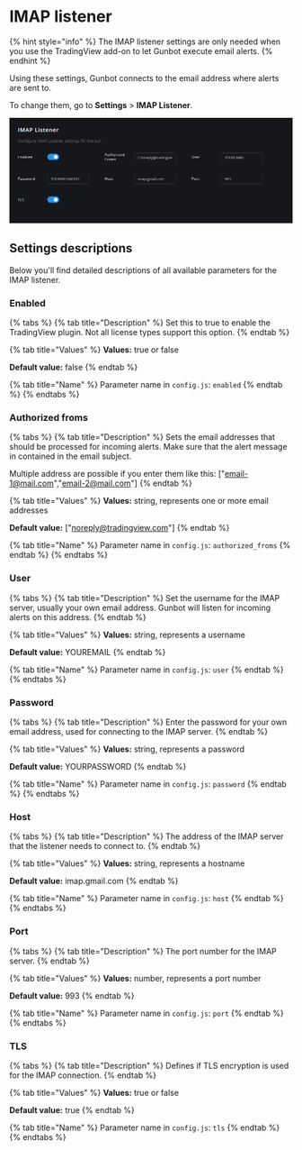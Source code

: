 # IMAP listener

{% hint style="info" %}
The IMAP listener settings are only needed when you use the TradingView add-on to let Gunbot execute email alerts.
{% endhint %}

Using these settings, Gunbot connects to the email address where alerts are sent to.

To change them, go to **Settings** &gt; **IMAP Listener**.

![Imap listener settings options](../../.gitbook/assets/image-16.png)

## Settings descriptions

Below you'll find detailed descriptions of all available parameters for the IMAP listener.

### Enabled

{% tabs %}
{% tab title="Description" %}
Set this to true to enable the TradingView plugin. Not all license types support this option.
{% endtab %}

{% tab title="Values" %}
**Values:** true or false

**Default value:** false
{% endtab %}

{% tab title="Name" %}
Parameter name in `config.js`: `enabled`
{% endtab %}
{% endtabs %}

### Authorized froms

{% tabs %}
{% tab title="Description" %}
Sets the email addresses that should be processed for incoming alerts. Make sure that the alert message in contained in the email subject.

Multiple address are possible if you enter them like this: \["email-1@mail.com","email-2@mail.com"\]
{% endtab %}

{% tab title="Values" %}
**Values:** string, represents one or more email addresses

**Default value:** \["noreply@tradingview.com"\]
{% endtab %}

{% tab title="Name" %}
Parameter name in `config.js`: `authorized_froms`
{% endtab %}
{% endtabs %}

### User

{% tabs %}
{% tab title="Description" %}
Set the username for the IMAP server, usually your own email address. Gunbot will listen for incoming alerts on this address.
{% endtab %}

{% tab title="Values" %}
**Values:** string, represents a username

**Default value:** YOUREMAIL
{% endtab %}

{% tab title="Name" %}
Parameter name in `config.js`: `user`
{% endtab %}
{% endtabs %}

### Password

{% tabs %}
{% tab title="Description" %}
Enter the password for your own email address, used for connecting to the IMAP server.
{% endtab %}

{% tab title="Values" %}
**Values:** string, represents a password

**Default value:** YOURPASSWORD
{% endtab %}

{% tab title="Name" %}
Parameter name in `config.js`: `password`
{% endtab %}
{% endtabs %}

### Host

{% tabs %}
{% tab title="Description" %}
The address of the IMAP server that the listener needs to connect to.
{% endtab %}

{% tab title="Values" %}
**Values:** string, represents a hostname

**Default value:** imap.gmail.com
{% endtab %}

{% tab title="Name" %}
Parameter name in `config.js`: `host`
{% endtab %}
{% endtabs %}

### Port

{% tabs %}
{% tab title="Description" %}
The port number for the IMAP server.
{% endtab %}

{% tab title="Values" %}
**Values:** number, represents a port number

**Default value:** 993
{% endtab %}

{% tab title="Name" %}
Parameter name in `config.js`: `port`
{% endtab %}
{% endtabs %}

### TLS

{% tabs %}
{% tab title="Description" %}
Defines if TLS encryption is used for the IMAP connection.
{% endtab %}

{% tab title="Values" %}
**Values:** true or false

**Default value:** true
{% endtab %}

{% tab title="Name" %}
Parameter name in `config.js`: `tls`
{% endtab %}
{% endtabs %}

